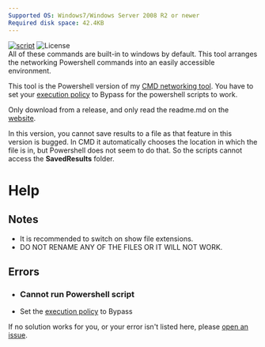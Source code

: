 ```yaml
---
Supported OS: Windows7/Windows Server 2008 R2 or newer
Required disk space: 42.4KB
---
```

[![script](https://img.shields.io/github/actions/workflow/status/ExtremePro11299/Powershell-networking-tool/powershell.yml?label=PowerShellScriptAnalysis&logo=Powershell)](https://github.com/ExtremePro11299/Powershell-networking-tool/actions?workflow=PSScriptAnalysis)
![License](https://custom-icon-badges.demolab.com/github/license/ExtremePro11299/Powershell-networking-tool?logo=law)  
All of these commands are built-in to windows
by default. This tool arranges the networking
Powershell commands into an easily accessible environment.  

This tool is the Powershell version of my [CMD networking tool](https://github.com/ExtremePro11299/CMD-networking-tool).
You have to set your [execution policy](https://learn.microsoft.com/en-us/powershell/module/microsoft.powershell.core/about/about_execution_policies?view=powershell-7.3) to Bypass for the powershell scripts to work.

Only download from a release, and only read the readme.md on the [website](https://github.com/ExtremePro11299/Powershell-networking-tool).

In this version, you cannot save results to a file as that feature in this version is bugged. In CMD it automatically chooses the location in which the file is in, but Powershell does not seem to do that. So the scripts cannot access the **SavedResults** folder.
# Help
## Notes
- It is recommended to switch on show file extensions.
- DO NOT RENAME ANY OF THE FILES OR IT WILL NOT WORK.
  
## Errors
   
- ### Cannot run Powershell script
- Set the [execution policy](https://learn.microsoft.com/en-us/powershell/module/microsoft.powershell.core/about/about_execution_policies?view=powershell-7.3) to Bypass

If no solution works for you, or your error isn't listed here, please [open an issue](https://github.com/ExtremePro11299/Powershell-networking-tool/issues/new?assignees=&labels=documentation&projects=&template=documentation-improvement.md&title=Documentation+improvement).
